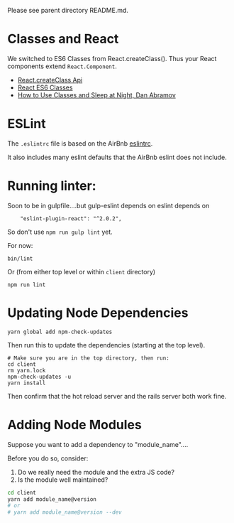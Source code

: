 Please see parent directory README.md.

Classes and React
=========================
We switched to ES6 Classes from React.createClass(). Thus your React components extend `React.Component`.

* [React.createClass Api](https://facebook.github.io/react/docs/top-level-api.html#react.createclass)
* [React ES6 Classes](https://facebook.github.io/react/docs/reusable-components.html#es6-classes)
* [How to Use Classes and Sleep at Night, Dan Abramov](https://medium.com/@dan_abramov/how-to-use-classes-and-sleep-at-night-9af8de78ccb4)


ESLint
==========================
The `.eslintrc` file is based on the AirBnb [eslintrc](https://github.com/airbnb/javascript/blob/master/linters/.eslintrc).

It also includes many eslint defaults that the AirBnb eslint does not include.

Running linter:
===========================

Soon to be in gulpfile....but gulp-eslint depends on eslint depends on

```
    "eslint-plugin-react": "^2.0.2",
```

So don't use `npm run gulp lint` yet.

For now:

    bin/lint

Or (from either top level or within `client` directory)

    npm run lint


Updating Node Dependencies
===========================

```
yarn global add npm-check-updates
```

Then run this to update the dependencies (starting at the top level).

```
# Make sure you are in the top directory, then run:
cd client
rm yarn.lock
npm-check-updates -u
yarn install
```

Then confirm that the hot reload server and the rails server both work fine.

Adding Node Modules
=====================================
Suppose you want to add a dependency to "module_name"....

Before you do so, consider:

1. Do we really need the module and the extra JS code?
2. Is the module well maintained?

```bash
cd client
yarn add module_name@version
# or
# yarn add module_name@version --dev
```

